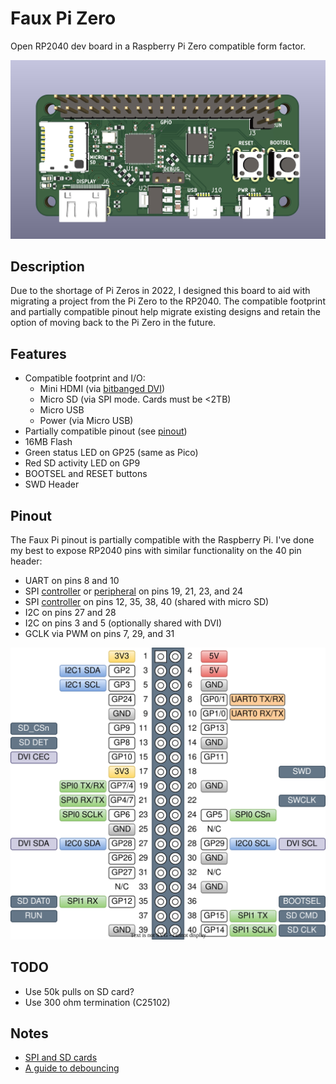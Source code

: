 # Faux Pi Zero

Open RP2040 dev board in a Raspberry Pi Zero compatible form factor.

[![](docs/assets/render.jpg)](docs/assets/render.jpg)

## Description

Due to the shortage of Pi Zeros in 2022, I designed this board to aid with migrating a project from the Pi Zero to the RP2040.  The compatible footprint and partially compatible pinout help migrate existing designs and retain the option of moving back to the Pi Zero in the future.
## Features

* Compatible footprint and I/O:
  * Mini HDMI (via [bitbanged DVI](https://github.com/Wren6991/PicoDVI))
  * Micro SD (via SPI mode.  Cards must be <2TB)
  * Micro USB
  * Power (via Micro USB)
* Partially compatible pinout (see [pinout](#pinout))
* 16MB Flash
* Green status LED on GP25 (same as Pico)
* Red SD activity LED on GP9
* BOOTSEL and RESET buttons
* SWD Header
## Pinout

The Faux Pi pinout is partially compatible with the Raspberry Pi.  I've done my best to expose RP2040 pins with similar functionality on the 40 pin header:

* UART on pins 8 and 10
* SPI [controller](https://www.oshwa.org/a-resolution-to-redefine-spi-signal-names/) or [peripheral](https://www.oshwa.org/a-resolution-to-redefine-spi-signal-names/) on pins 19, 21, 23, and 24
* SPI [controller](https://www.oshwa.org/a-resolution-to-redefine-spi-signal-names/) on pins 12, 35, 38, 40 (shared with micro SD)
* I2C on pins 27 and 28
* I2C on pins 3 and 5 (optionally shared with DVI)
* GCLK via PWM on pins 7, 29, and 31

[![](docs/assets/pinout.svg)](docs/assets/pinout.svg)
## TODO

* Use 50k pulls on SD card?
* Use 300 ohm termination (C25102)

## Notes

* [SPI and SD cards](https://electronics.stackexchange.com/questions/602105/how-can-i-initialize-use-sd-cards-with-spi)
* [A guide to debouncing](https://my.eng.utah.edu/~cs5780/debouncing.pdf)
